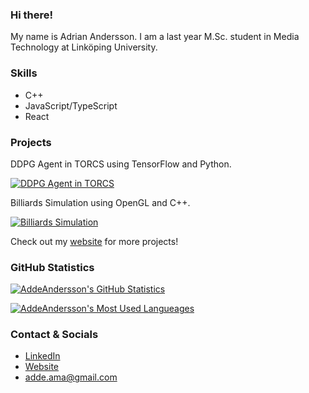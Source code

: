 ### Hi there!
My name is Adrian Andersson. I am a last year M.Sc. student in Media Technology at Linköping University.

### Skills
* C++
* JavaScript/TypeScript
* React

### Projects

DDPG Agent in TORCS using TensorFlow and Python.

[![DDPG Agent in TORCS](https://img.youtube.com/vi/V_kxQbAES2E/0.jpg)](https://www.youtube.com/watch?v=V_kxQbAES2E)

Billiards Simulation using OpenGL and C++.

[![Billiards Simulation](https://img.youtube.com/vi/iTWdN_GpJhw/0.jpg)](https://www.youtube.com/watch?v=iTWdN_GpJhw)

Check out my [website](https://addeandersson.github.io/portfolio/) for more projects!

### GitHub Statistics
[![AddeAndersson's GitHub Statistics](https://github-readme-stats.vercel.app/api?username=AddeAndersson&theme=react&show_icons=true)](https://github.com/anuraghazra/github-readme-stats)

[![AddeAndersson's Most Used Langueages](https://github-readme-stats.vercel.app/api/top-langs/?username=AddeAndersson&theme=react&exclude_repo=TNM085,TNM096)](https://github.com/anuraghazra/github-readme-stats)

### Contact & Socials
* [LinkedIn](https://www.linkedin.com/in/adrian-andersson-410345149/)
* [Website](https://addeandersson.github.io/portfolio/)
* adde.ama@gmail.com
